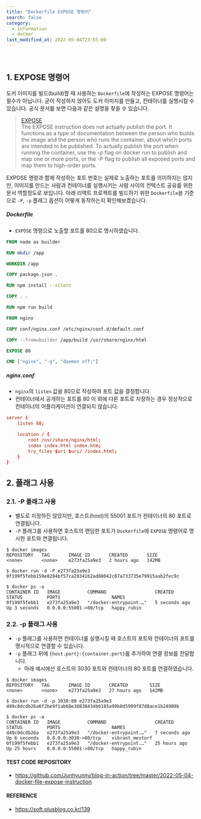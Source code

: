 ```yaml
---
title: "Dockerfile EXPOSE 명령어"
search: false
category:
  - information
  - docker
last_modified_at: 2022-05-04T23:55:00
---
```


<br/>

## 1. EXPOSE 명령어

도커 이미지를 빌드(build)할 때 사용하는 `Dockerfile`에 작성하는 EXPOSE 명령어는 필수가 아닙니다. 
굳이 작성하지 않아도 도커 이미지를 만들고, 컨테이너를 실행시킬 수 있습니다. 
공식 문서를 보면 다음과 같은 설명을 찾을 수 있습니다.

> [EXPOSE](https://docs.docker.com/engine/reference/builder/#expose)<br/>
> The EXPOSE instruction does not actually publish the port. 
> It functions as a type of documentation between the person who builds the image 
> and the person who runs the container, about which ports are intended to be published. 
> To actually publish the port when running the container, use the -p flag on docker run to publish and map one or more ports, 
> or the -P flag to publish all exposed ports and map them to high-order ports.

EXPOSE 명령과 함께 작성하는 포트 번호는 실제로 노출하는 포트를 의미하지는 않지만, 
이미지를 만드는 사람과 컨테이너를 실행시키는 사람 사이의 컨텍스트 공유를 위한 문서 역할정도로 보입니다. 
아래 리액트 프로젝트를 빌드하기 위한 `Dockerfile`을 기준으로 `-P`, `-p` 플래그 옵션이 어떻게 동작하는지 확인해보곘습니다. 

##### Dockerfile

- `EXPOSE` 명령으로 노출할 포트를 80으로 명시하였습니다. 

```dockerfile
FROM node as builder

RUN mkdir /app

WORKDIR /app

COPY package.json .

RUN npm install --silent

COPY . .

RUN npm run build

FROM nginx

COPY conf/nginx.conf /etc/nginx/conf.d/default.conf

COPY --from=builder /app/build /usr/share/nginx/html

EXPOSE 80

CMD ["nginx", "-g", "daemon off;"]
```

##### nginx.conf

- `nginx`의 `listen` 값을 80으로 작성하여 포트 값을 결정합니다.
- 컨테이너에서 공개하는 포트를 80 이 외에 다른 포트로 지정하는 경우 정상적으로 컨테이너의 어플리케이션이 연결되지 않습니다.

```conf
server {
    listen 80;

    location / {
        root /usr/share/nginx/html;
        index index.html index.htm;
        try_files $uri $uri/ /index.html;
    }
}
```

## 2. 플래그 사용

### 2.1. -P 플래그 사용

- 별도로 지정하진 않았지만, 호스트(host)의 55001 포트가 컨테이너의 80 포트로 연결됩니다.
- `-P` 플래그를 사용하면 호스트의 랜덤한 포트가 `Dockerfile`에 `EXPOSE` 명령어로 명시한 포트와 연결됩니다.

```
$ docker images 
REPOSITORY   TAG       IMAGE ID       CREATED       SIZE
<none>       <none>    e273fa25a9e3   2 hours ago   142MB

$ docker run -d -P e273fa25a9e3          
0f199f5febb159e8204bf57ca2034162ad88042c07a733735e79915aab2fec9c

$ docker ps -a                 
CONTAINER ID   IMAGE          COMMAND                  CREATED         STATUS         PORTS                   NAMES
0f199f5febb1   e273fa25a9e3   "/docker-entrypoint.…"   5 seconds ago   Up 3 seconds   0.0.0.0:55001->80/tcp   happy_rubin
```

### 2.2. -p 플래그 사용

- `-p` 플래그를 사용하면 컨테이너를 실행시킬 때 호스트의 포트와 컨테이너의 포트를 명시적으로 연결할 수 있습니다.
- `-p` 플래그 뒤에 `{host.port}:{container.port}`를 추가하여 연결 정보를 전달합니다.
    - 아래 예시에선 호스트의 3030 포트와 컨테이너의 80 포트를 연결하였습니다.

```
$ docker images                             
REPOSITORY   TAG       IMAGE ID       CREATED        SIZE
<none>       <none>    e273fa25a9e3   27 hours ago   142MB

$ docker run -d -p 3030:80 e273fa25a9e3   
d49c0dcdb26a6f2be9f1ab68e38838434b6185a99b8d5999f87d8ace1b24989b

$ docker ps -a                         
CONTAINER ID   IMAGE          COMMAND                  CREATED         STATUS         PORTS                   NAMES
d49c0dcdb26a   e273fa25a9e3   "/docker-entrypoint.…"   7 seconds ago   Up 6 seconds   0.0.0.0:3030->80/tcp    vibrant_mestorf
0f199f5febb1   e273fa25a9e3   "/docker-entrypoint.…"   25 hours ago    Up 25 hours    0.0.0.0:55001->80/tcp   happy_rubin
```

#### TEST CODE REPOSITORY
- <https://github.com/Junhyunny/blog-in-action/tree/master/2022-05-04-docker-file-expose-instruction>

#### REFERENCE
- <https://soft.plusblog.co.kr/139>